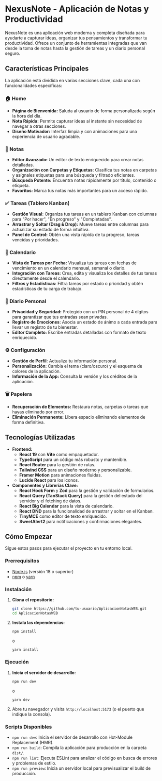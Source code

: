 # NexusNote - Aplicación de Notas y Productividad

NexusNote es una aplicación web moderna y completa diseñada para ayudarte a capturar ideas, organizar tus pensamientos y transformar tu productividad. Ofrece un conjunto de herramientas integradas que van desde la toma de notas hasta la gestión de tareas y un diario personal seguro.

## Características Principales

La aplicación está dividida en varias secciones clave, cada una con funcionalidades específicas:

### 🏠 **Home**
- **Página de Bienvenida:** Saluda al usuario de forma personalizada según la hora del día.
- **Nota Rápida:** Permite capturar ideas al instante sin necesidad de navegar a otras secciones.
- **Diseño Motivador:** Interfaz limpia y con animaciones para una experiencia de usuario agradable.

### 📝 **Notas**
- **Editor Avanzado:** Un editor de texto enriquecido para crear notas detalladas.
- **Organización con Carpetas y Etiquetas:** Clasifica tus notas en carpetas y asígnales etiquetas para una búsqueda y filtrado eficientes.
- **Búsqueda Potente:** Encuentra notas rápidamente por título, contenido o etiqueta.
- **Favoritos:** Marca tus notas más importantes para un acceso rápido.

### ✅ **Tareas (Tablero Kanban)**
- **Gestión Visual:** Organiza tus tareas en un tablero Kanban con columnas para "Por hacer", "En progreso" y "Completadas".
- **Arrastrar y Soltar (Drag & Drop):** Mueve tareas entre columnas para actualizar su estado de forma intuitiva.
- **Panel de Control:** Obtén una vista rápida de tu progreso, tareas vencidas y prioridades.

### 📅 **Calendario**
- **Vista de Tareas por Fecha:** Visualiza tus tareas con fechas de vencimiento en un calendario mensual, semanal o diario.
- **Integración con Tareas:** Crea, edita y visualiza los detalles de tus tareas directamente desde el calendario.
- **Filtros y Estadísticas:** Filtra tareas por estado o prioridad y obtén estadísticas de tu carga de trabajo.

### 📓 **Diario Personal**
- **Privacidad y Seguridad:** Protegido con un PIN personal de 4 dígitos para garantizar que tus entradas sean privadas.
- **Registro de Emociones:** Asocia un estado de ánimo a cada entrada para llevar un registro de tu bienestar.
- **Editor Completo:** Escribe entradas detalladas con formato de texto enriquecido.

### ⚙️ **Configuración**
- **Gestión de Perfil:** Actualiza tu información personal.
- **Personalización:** Cambia el tema (claro/oscuro) y el esquema de colores de la aplicación.
- **Información de la App:** Consulta la versión y los créditos de la aplicación.

### 🗑️ **Papelera**
- **Recuperación de Elementos:** Restaura notas, carpetas o tareas que hayas eliminado por error.
- **Eliminación Permanente:** Libera espacio eliminando elementos de forma definitiva.

## Tecnologías Utilizadas

- **Frontend:**
  - **React 19** con **Vite** como empaquetador.
  - **TypeScript** para un código más robusto y mantenible.
  - **React Router** para la gestión de rutas.
  - **Tailwind CSS** para un diseño moderno y personalizable.
  - **Framer Motion** para animaciones fluidas.
  - **Lucide React** para los iconos.
- **Componentes y Librerías Clave:**
  - **React Hook Form** y **Zod** para la gestión y validación de formularios.
  - **React Query (TanStack Query)** para la gestión del estado del servidor y el fetching de datos.
  - **React Big Calendar** para la vista de calendario.
  - **React DND** para la funcionalidad de arrastrar y soltar en el Kanban.
  - **TinyMCE** como editor de texto enriquecido.
  - **SweetAlert2** para notificaciones y confirmaciones elegantes.

## Cómo Empezar

Sigue estos pasos para ejecutar el proyecto en tu entorno local.

### Prerrequisitos

- [Node.js](https://nodejs.org/) (versión 18 o superior)
- [npm](https://www.npmjs.com/) o [yarn](https://yarnpkg.com/)

### Instalación

1.  **Clona el repositorio:**
    ```bash
    git clone https://github.com/tu-usuario/AplicacionNotasWEB.git
    cd AplicacionNotasWEB
    ```

2.  **Instala las dependencias:**
    ```bash
    npm install
    ```
    o
    ```bash
    yarn install
    ```

### Ejecución

1.  **Inicia el servidor de desarrollo:**
    ```bash
    npm run dev
    ```
    o
    ```bash
    yarn dev
    ```

2.  Abre tu navegador y visita `http://localhost:5173` (o el puerto que indique la consola).

### Scripts Disponibles

- `npm run dev`: Inicia el servidor de desarrollo con Hot-Module Replacement (HMR).
- `npm run build`: Compila la aplicación para producción en la carpeta `dist/`.
- `npm run lint`: Ejecuta ESLint para analizar el código en busca de errores y problemas de estilo.
- `npm run preview`: Inicia un servidor local para previsualizar el build de producción.